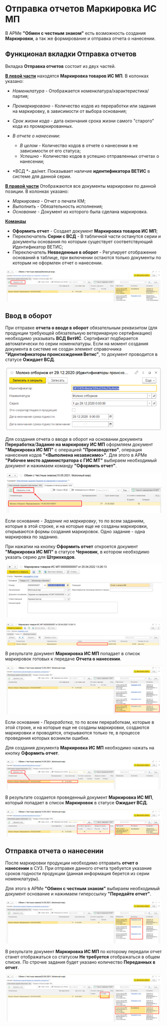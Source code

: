 # Отправка отчетов Маркировка ИС МП

В АРМе **"Обмен с честным знаком"** есть возможность создания **Маркировки**, а так же формирование и отправка отчета о нанесении.

## Функционал вкладки Отправка отчетов

Вкладка **Отправка отчетов** состоит из двух частей.

<ins>**В левой части**</ins> находятся **Маркировка товаров ИС МП**. В колонках указано:

- *Номенклатура* - Отображается номенклатура/характеристика/партия;
- *Промаркировано* - Количество кодов из переработки или задания на маркировку, в зависимости от выбора основания;
- *Срок жизни кода* - дата окончания срока жизни самого "старого" кода из промаркированных.
- *В отчете о нанесении*:

  - *В целом* - Количество кодов в отчете о нанесении в не зависимости от его статуса;
  - *Успешно* - Количество кодов в успешно отправленных отчетах о нанесении;
- *ВСД *- да/нет. Показывает наличие **идентификатора ВЕТИС** в системе для данной серии.

<ins>**В правой части**</ins> Отображаются все документы маркировки по данной позиции. В колонках указано:

- *Маркировка* - Отчет о печати КМ;
- *Выполнить* - Обязательность исполнения;
- *Основание* - Документ из которого была сделана маркировка.

<ins>**Команды**</ins>

- **Оформить отчет** - Создает документ **Маркировка товаров ИС МП**;
- Переключатель **Серии с ВСД** - В табличной части останутся серии и документы основания по которым существует соответствующий Идентификатор ВЕТИС;
- Переключатель **Невведенные в оборот** - Регулирует отображение оснований в таблице, при включении остаются только документы по которым не оформлен отчет о нанесении.

[![6][6]][6]

## Ввод в оборот
При отправке **отчета о вводе в оборот** обязательным реквизитом (для продукции требующей обязательную ветеринарную сертификацию) необходимо указывать **ВСД ВетИС**. Сертификат подбирается автоматически по серии номенклатуры. Если на момент создания документа в системе не создан элемент справочника **"Идентификаторы происхождения Ветис"**, то документ проводится в статусе **Ожидает ВСД**.

[![2][2]][2]

Для создания отчета о вводе в оборот на основании документа **Переработка**/**Задание на маркировку ИС МП** оформляем документ **"Маркировка ИС МП"** с операцией **"Производство"**, операция нанесения кодов **"<Выполнена независимо>"**. Для этого в АРМе **"Рабочее место администратора с ГИС МТ"** выбираем необходимый документ и нажимаем команду **"Оформить отчет"**.

[![1][1]][1]

Если основание - *Задание на маркировку*, то по всем заданиям, которые в этой строке, и на которые еще не созданы маркировки, открываются формы создания маркировок. Одно задание - одна маркировка по заданию.

При нажатии на кнопку **Оформить отчет** откроется документ **"Маркировка ИС МП"** в статусе **Черновик**, в котором необходимо указать серию для **Штрихкодов**.

[![3][3]][3]

[![4][4]][4]

В результате документ **Маркировка ИС МП** попадает в список маркировок готовых к передаче **Отчета о нанесении**.

[![5][5]][5]

Если основание - *Переработка*, то по всем переработкам, которые в этой строке, и на которые еще не созданы маркировки, создаются маркировки и проводятся, открываются только те, в процессе проведения которых возникли ошибки.

Для создания документа **Маркировка ИС МП** необходимо нажать на кнопку **Оформить отчет**. 

[![7][7]][7]

В результате создается проведенный документ **Маркировка ИС МП**, который попадает в список **Маркировок** в статусе **Ожидает ВСД**.

[![8][8]][8]

## Отправка отчета о нанесении

После маркировки продукции необходимо отправить **отчет о нанесении** в СУЗ. При отправке данного отчета требуется указание сроков годности продукции (данная информация берется из серии номенклатуры).

Для этого в АРМе **"Обмен с честным знаком"** выбираем необходимый документ основание и нажимаем гиперссылку **"Передайте отчет"**.

[![9][9]][9]

В результате документ **Маркировка ИС МП** по которому передали отчет станет отображаться со статусом **Не требуется** отображаться в общем списке. По строчке задания будет указано количество **Переданных в отчет**.

[![10][10]][10]

[1]: SendingReports.assets/1.png
[2]: SendingReports.assets/2.png
[6]: SendingReports.assets/6.png
[3]: SendingReports.assets/3.png
[4]: SendingReports.assets/4.png
[5]: SendingReports.assets/5.png
[7]: SendingReports.assets/7.png
[8]: SendingReports.assets/8.png
[9]: SendingReports.assets/9.png
[10]: SendingReports.assets/10.png